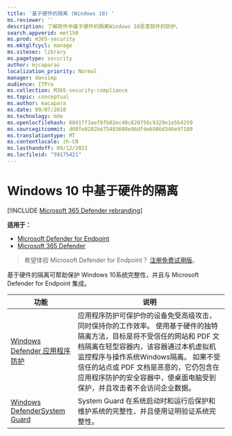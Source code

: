 ```yaml
---
title: '基于硬件的隔离 (Windows 10) '
ms.reviewer: ''
description: 了解软件中基于硬件的隔离Windows 10恶意软件的防护。
search.appverid: met150
ms.prod: m365-security
ms.mktglfcycl: manage
ms.sitesec: library
ms.pagetype: security
author: mjcaparas
localization_priority: Normal
manager: dansimp
audience: ITPro
ms.collection: M365-security-compliance
ms.topic: conceptual
ms.author: macapara
ms.date: 09/07/2018
ms.technology: mde
ms.openlocfilehash: 6841ff3aef8fb02ec40c820756c9329e1e5b4259
ms.sourcegitcommit: d08fe0282be75483608e96df4e6986d346e97180
ms.translationtype: MT
ms.contentlocale: zh-CN
ms.lasthandoff: 09/12/2021
ms.locfileid: "59175421"
---
```

# <a name="hardware-based-isolation-in-windows-10"></a>Windows 10 中基于硬件的隔离

[!INCLUDE [Microsoft 365 Defender rebranding](../../includes/microsoft-defender.md)]

**适用于：**
- [Microsoft Defender for Endpoint](/security/defender-endpoint)
- [Microsoft 365 Defender](/security/defender/microsoft-365-defender)

> 希望体验 Microsoft Defender for Endpoint？ [注册免费试用版](https://signup.microsoft.com/create-account/signup?products=7f379fee-c4f9-4278-b0a1-e4c8c2fcdf7e&ru=https://aka.ms/MDEp2OpenTrial?ocid=docs-wdatp-exposedapis-abovefoldlink)。


基于硬件的隔离可帮助保护 Windows 10系统完整性，并且与 Microsoft Defender for Endpoint 集成。 

| 功能 | 说明 |
|------------|-------------|
| [Windows Defender 应用程序防护](/windows/security/threat-protection/microsoft-defender-application-guard/md-app-guard-overview.md) | 应用程序防护可保护你的设备免受高级攻击，同时保持你的工作效率。 使用基于硬件的独特隔离方法，目标是将不受信任的网站和 PDF 文档隔离在轻型容器内，该容器通过本机虚拟机监控程序与操作系统Windows隔离。 如果不受信任的站点或 PDF 文档是恶意的，它仍包含在应用程序防护的安全容器中，使桌面电脑受到保护，并且攻击者不会访问企业数据。 |
| [Windows DefenderSystem Guard](/windows/security/threat-protection/windows-defender-system-guard/system-guard-how-hardware-based-root-of-trust-helps-protect-windows.md) | System Guard 在系统启动时和运行后保护和维护系统的完整性，并且使用证明验证系统完整性。  |

